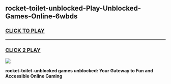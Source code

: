 
## rocket-toilet-unblocked-Play-Unblocked-Games-Online-6wbds
<h3>
<a href="https://premium76.site?title=rocket-toilet-unblocked&ref=25A">CLICK TO PLAY</a></h3>
<hr>

<h3>
<a href="https://premium76.site?title=rocket-toilet-unblocked&ref=25A">CLICK 2 PLAY</a>
  
</h3>

<a href="https://premium76.site?title=rocket-toilet-unblocked&ref=25A"><img src="https://clearcache.store/games.png"></a>


**rocket-toilet-unblocked games unblocked: Your Gateway to Fun and Accessible Online Gaming**
